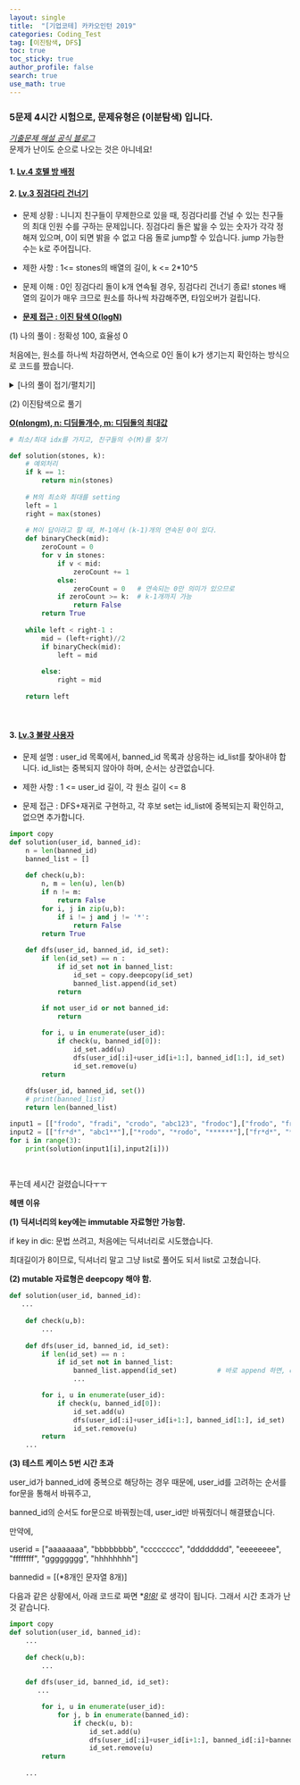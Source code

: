 ```yaml
---
layout: single  
title:  "[기업코테] 카카오인턴 2019"
categories: Coding_Test
tag: [이진탐색, DFS]
toc: true
toc_sticky: true
author_profile: false
search: true
use_math: true
---
```


### 5문제 4시간 시험으로, 문제유형은 (이분탐색) 입니다.

[*기출문제 해설 공식 블로그*](https://tech.kakao.com/2020/04/01/2019-internship-test/)     
문제가 난이도 순으로 나오는 것은 아니네요! 


#### 1. [Lv.4 호텔 방 배정](https://school.programmers.co.kr/learn/courses/30/lessons/64063)



#### 2. [Lv.3 징검다리 건너기](https://school.programmers.co.kr/learn/courses/30/lessons/64062)

- 문제 상황 : 니니지 친구들이 무제한으로 있을 때, 징검다리를 건널 수 있는 친구들의 최대 인원 수를 구하는 문제입니다.  징검다리 돌은 밟을 수 있는 숫자가 각각 정해져 있으며, 0이 되면 밝을 수 없고 다음 돌로 jump할 수 있습니다. jump 가능한 수는 k로 주어집니다.  

- 제한 사항 : 1<= stones의 배열의 길이, k <= 2*10^5 

- 문제 이해 : 0인 징검다리 돌이 k개 연속될 경우, 징검다리 건너기 종료! stones 배열의 길이가 매우 크므로 원소를 하나씩 차감해주면, 타임오버가 걸립니다.    

- **<u>문제 접근 : 이진 탐색 O(logN)</u>**

(1) 나의 풀이 : 정확성 100, 효율성 0

처음에는, 원소를 하나씩 차감하면서, 연속으로 0인 돌이 k가 생기는지 확인하는 방식으로 코드를 짰습니다. 

<details>
<summary>[나의 풀이 접기/펼치기]</summary>
<div markdown="1">

```python
def solution(stones, k):
    answer = 0
    cur = 0
    n = len(stones)
    
    while True:
        if cur == n:
            answer += 1
            cur = 0
        
        if stones[cur] != 0:
            stones[cur] -= 1
        
        else:
            nothing = True
            for i in range(1,k):
                if cur + i == n:
                    answer += 1
                    cur = -1
                    nothing = False
                    break

                if stones[cur+i] != 0:
                    cur += i
                    stones[cur] -= 1
                    nothing = False
                    break
            if nothing:
                break
        
        cur += 1
          
    return answer
```
</div>
</details>

(2) 이진탐색으로 풀기 

**<u>O(nlongm), n: 디딤돌개수, m: 디딤돌의 최대값</u>**

```python
# 최소/최대 idx를 가지고, 친구들의 수(M)를 찾기

def solution(stones, k):
    # 예외처리
    if k == 1:
        return min(stones)
    
    # M의 최소와 최대를 setting
    left = 1
    right = max(stones)
        
    # M이 답이라고 할 때, M-1에서 (k-1)개의 연속된 0이 있다. 
    def binaryCheck(mid):
        zeroCount = 0
        for v in stones:
            if v < mid:
                zeroCount += 1
            else:
                zeroCount = 0   # 연속되는 0만 의미가 있으므로
            if zeroCount >= k:  # k-1개까지 가능
                return False
        return True 
    
    while left < right-1 :
        mid = (left+right)//2
        if binaryCheck(mid):
            left = mid
        
        else:
            right = mid
            
    return left
```
<br/>

#### 3. [Lv.3 불량 사용자](https://school.programmers.co.kr/learn/courses/30/lessons/64064)

- 문제 설명 : user_id 목록에서, banned_id 목록과 상응하는 id_list를 찾아내야 합니다. id_list는 중복되지 않아야 하며, 순서는 상관없습니다.

- 제한 사항 : 1 <= user_id 길이, 각 원소 길이 <= 8

- 문제 접근 : DFS+재귀로 구현하고, 각 후보 set는 id_list에 중복되는지 확인하고, 없으면 추가합니다. 

```python
import copy
def solution(user_id, banned_id):
    n = len(banned_id)
    banned_list = []
    
    def check(u,b):
        n, m = len(u), len(b)
        if n != m:
            return False
        for i, j in zip(u,b):
            if i != j and j != '*':
                return False
        return True
    
    def dfs(user_id, banned_id, id_set):
        if len(id_set) == n :
            if id_set not in banned_list:
                id_set = copy.deepcopy(id_set)  
                banned_list.append(id_set)
            return
           
        if not user_id or not banned_id:
            return

        for i, u in enumerate(user_id):
            if check(u, banned_id[0]):
                id_set.add(u)
                dfs(user_id[:i]+user_id[i+1:], banned_id[1:], id_set)
                id_set.remove(u)
        return 
    
    dfs(user_id, banned_id, set())
    # print(banned_list)
    return len(banned_list)

input1 = [["frodo", "fradi", "crodo", "abc123", "frodoc"],["frodo", "fradi", "crodo", "abc123", "frodoc"],["frodo", "fradi", "crodo", "abc123", "frodoc"]]
input2 = [["fr*d*", "abc1**"],["*rodo", "*rodo", "******"],["fr*d*", "*rodo", "******", "******"]]
for i in range(3):
    print(solution(input1[i],input2[i]))   
```
<br/>

푸는데 세시간 걸렸습니다ㅜㅜ 

**헤맨 이유**

**(1) 딕셔너리의 key에는 immutable 자료형만 가능함.**

if key in dic: 문법 쓰려고, 처음에는 딕셔너리로 시도했습니다. 

최대길이가 8이므로, 딕셔너리 말고 그냥 list로 풀어도 되서 list로 고쳤습니다. 


**(2) mutable 자료형은 deepcopy 해야 함.**

```python
def solution(user_id, banned_id):
   ...
    
    def check(u,b):
        ...
    
    def dfs(user_id, banned_id, id_set):
        if len(id_set) == n :
            if id_set not in banned_list:
                banned_list.append(id_set)          # 바로 append 하면, dfs의 for문에서 id_set이 바뀔 때 banned_list의 원소도 바뀐다.
                ...

        for i, u in enumerate(user_id):
            if check(u, banned_id[0]):
                id_set.add(u)
                dfs(user_id[:i]+user_id[i+1:], banned_id[1:], id_set)
                id_set.remove(u)
        return 
    ...
```

**(3) 테스트 케이스 5번 시간 초과**

user_id가 banned_id에 중복으로 해당하는 경우 때문에, user_id를 고려하는 순서를 for문을 통해서 바꿔주고,

banned_id의 순서도 for문으로 바꿔줬는데, user_id만 바꿔줬더니 해결됐습니다.

만약에,  

userid = ["aaaaaaaa", "bbbbbbbb", "cccccccc", "dddddddd", "eeeeeeee", "ffffffff", "gggggggg", "hhhhhhhh"]

bannedid = [(*8개인 문자열 8개)]

다음과 같은 상황에서, 아래 코드로 짜면 **<u>8!*8!</u>** 로 생각이 됩니다. 그래서 시간 초과가 난 것 같습니다. 

```python
import copy
def solution(user_id, banned_id):
    ...
    
    def check(u,b):
        ...
    
    def dfs(user_id, banned_id, id_set):
       ...

        for i, u in enumerate(user_id):
            for j, b in enumerate(banned_id):
                if check(u, b):
                    id_set.add(u)
                    dfs(user_id[:i]+user_id[i+1:], banned_id[:i]+banned_id[i+1:], id_set)
                    id_set.remove(u)
        return 
    
    ...
```

